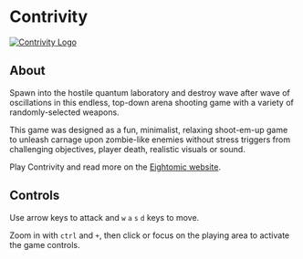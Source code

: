 # Contrivity
[![Contrivity Logo](https://repository-images.githubusercontent.com/860707653/153f7283-b4ef-4c13-b3e1-a1a61c78bf2a)](https://eightomic.com/contrivity/)

## About
Spawn into the hostile quantum laboratory and destroy wave after wave of oscillations in this endless, top-down arena shooting game with a variety of randomly-selected weapons.

This game was designed as a fun, minimalist, relaxing shoot-em-up game to unleash carnage upon zombie-like enemies without stress triggers from challenging objectives, player death, realistic visuals or sound.

Play Contrivity and read more on the [Eightomic website](https://eightomic.com/contrivity/).

## Controls
Use arrow keys to attack and `w` `a` `s` `d` keys to move.

Zoom in with `ctrl` and `+`, then click or focus on the playing area to activate the game controls.
